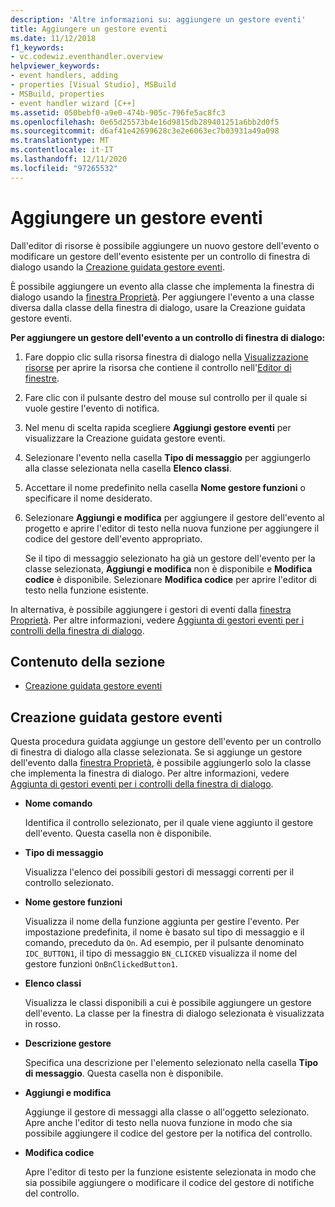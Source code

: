 ```yaml
---
description: 'Altre informazioni su: aggiungere un gestore eventi'
title: Aggiungere un gestore eventi
ms.date: 11/12/2018
f1_keywords:
- vc.codewiz.eventhandler.overview
helpviewer_keywords:
- event handlers, adding
- properties [Visual Studio], MSBuild
- MSBuild, properties
- event handler wizard [C++]
ms.assetid: 050bebf0-a9e0-474b-905c-796fe5ac8fc3
ms.openlocfilehash: 0e65d25573b4e16d9815db289401251a6bb2d0f5
ms.sourcegitcommit: d6af41e42699628c3e2e6063ec7b03931a49a098
ms.translationtype: MT
ms.contentlocale: it-IT
ms.lasthandoff: 12/11/2020
ms.locfileid: "97265532"
---
```

# <a name="add-an-event-handler"></a>Aggiungere un gestore eventi

Dall'editor di risorse è possibile aggiungere un nuovo gestore dell'evento o modificare un gestore dell'evento esistente per un controllo di finestra di dialogo usando la [Creazione guidata gestore eventi](#event-handler-wizard).

È possibile aggiungere un evento alla classe che implementa la finestra di dialogo usando la [finestra Proprietà](/visualstudio/ide/reference/properties-window). Per aggiungere l'evento a una classe diversa dalla classe della finestra di dialogo, usare la Creazione guidata gestore eventi.

**Per aggiungere un gestore dell'evento a un controllo di finestra di dialogo:**

1. Fare doppio clic sulla risorsa finestra di dialogo nella [Visualizzazione risorse](../windows/how-to-create-a-resource-script-file.md#create-resources) per aprire la risorsa che contiene il controllo nell'[Editor di finestre](../windows/dialog-editor.md).

1. Fare clic con il pulsante destro del mouse sul controllo per il quale si vuole gestire l'evento di notifica.

1. Nel menu di scelta rapida scegliere **Aggiungi gestore eventi** per visualizzare la Creazione guidata gestore eventi.

1. Selezionare l'evento nella casella **Tipo di messaggio** per aggiungerlo alla classe selezionata nella casella **Elenco classi**.

1. Accettare il nome predefinito nella casella **Nome gestore funzioni** o specificare il nome desiderato.

1. Selezionare **Aggiungi e modifica** per aggiungere il gestore dell'evento al progetto e aprire l'editor di testo nella nuova funzione per aggiungere il codice del gestore dell'evento appropriato.

   Se il tipo di messaggio selezionato ha già un gestore dell'evento per la classe selezionata, **Aggiungi e modifica** non è disponibile e **Modifica codice** è disponibile. Selezionare **Modifica codice** per aprire l'editor di testo nella funzione esistente.

In alternativa, è possibile aggiungere i gestori di eventi dalla [finestra Proprietà](/visualstudio/ide/reference/properties-window). Per altre informazioni, vedere [Aggiunta di gestori eventi per i controlli della finestra di dialogo](../windows/adding-editing-or-deleting-controls.md).

## <a name="in-this-section"></a>Contenuto della sezione

- [Creazione guidata gestore eventi](#event-handler-wizard)

## <a name="event-handler-wizard"></a>Creazione guidata gestore eventi

Questa procedura guidata aggiunge un gestore dell'evento per un controllo di finestra di dialogo alla classe selezionata. Se si aggiunge un gestore dell'evento dalla [finestra Proprietà](/visualstudio/ide/reference/properties-window), è possibile aggiungerlo solo la classe che implementa la finestra di dialogo. Per altre informazioni, vedere [Aggiunta di gestori eventi per i controlli della finestra di dialogo](../windows/adding-editing-or-deleting-controls.md).

- **Nome comando**

  Identifica il controllo selezionato, per il quale viene aggiunto il gestore dell'evento. Questa casella non è disponibile.

- **Tipo di messaggio**

  Visualizza l'elenco dei possibili gestori di messaggi correnti per il controllo selezionato.

- **Nome gestore funzioni**

  Visualizza il nome della funzione aggiunta per gestire l'evento. Per impostazione predefinita, il nome è basato sul tipo di messaggio e il comando, preceduto da `On`. Ad esempio, per il pulsante denominato `IDC_BUTTON1`, il tipo di messaggio `BN_CLICKED` visualizza il nome del gestore funzioni `OnBnClickedButton1`.

- **Elenco classi**

  Visualizza le classi disponibili a cui è possibile aggiungere un gestore dell'evento. La classe per la finestra di dialogo selezionata è visualizzata in rosso.

- **Descrizione gestore**

  Specifica una descrizione per l'elemento selezionato nella casella **Tipo di messaggio**. Questa casella non è disponibile.

- **Aggiungi e modifica**

  Aggiunge il gestore di messaggi alla classe o all'oggetto selezionato. Apre anche l'editor di testo nella nuova funzione in modo che sia possibile aggiungere il codice del gestore per la notifica del controllo.

- **Modifica codice**

  Apre l'editor di testo per la funzione esistente selezionata in modo che sia possibile aggiungere o modificare il codice del gestore di notifiche del controllo.
